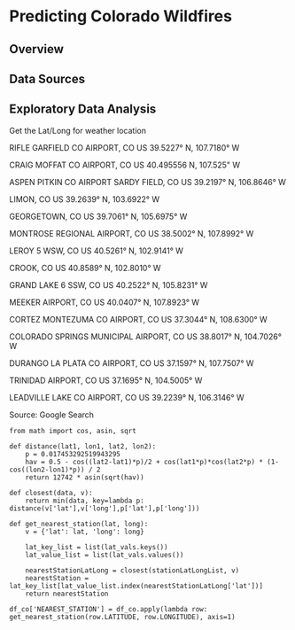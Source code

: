 # Predicting Colorado Wildfires

## Overview




## Data Sources





## Exploratory Data Analysis

Get the Lat/Long for weather location

RIFLE GARFIELD CO AIRPORT, CO US           39.5227° N, 107.7180° W

CRAIG MOFFAT CO AIRPORT, CO US             40.495556 N, 107.525" W

ASPEN PITKIN CO AIRPORT SARDY FIELD, CO US 39.2197° N, 106.8646° W

LIMON, CO US                               39.2639° N, 103.6922° W

GEORGETOWN, CO US                          39.7061° N, 105.6975° W

MONTROSE REGIONAL AIRPORT, CO US           38.5002° N, 107.8992° W

LEROY 5 WSW, CO US                         40.5261° N, 102.9141° W

CROOK, CO US                               40.8589° N, 102.8010° W

GRAND LAKE 6 SSW, CO US                    40.2522° N, 105.8231° W

MEEKER AIRPORT, CO US                      40.0407° N, 107.8923° W

CORTEZ MONTEZUMA CO AIRPORT, CO US         37.3044° N, 108.6300° W

COLORADO SPRINGS MUNICIPAL AIRPORT, CO US  38.8017° N, 104.7026° W

DURANGO LA PLATA CO AIRPORT, CO US         37.1597° N, 107.7507° W

TRINIDAD AIRPORT, CO US                    37.1695° N, 104.5005° W

LEADVILLE LAKE CO AIRPORT, CO US           39.2239° N, 106.3146° W

Source: Google Search



```
from math import cos, asin, sqrt

def distance(lat1, lon1, lat2, lon2):
    p = 0.017453292519943295
    hav = 0.5 - cos((lat2-lat1)*p)/2 + cos(lat1*p)*cos(lat2*p) * (1-cos((lon2-lon1)*p)) / 2
    return 12742 * asin(sqrt(hav))

def closest(data, v):
    return min(data, key=lambda p: distance(v['lat'],v['long'],p['lat'],p['long']))

def get_nearest_station(lat, long):
    v = {'lat': lat, 'long': long}
    
    lat_key_list = list(lat_vals.keys())
    lat_value_list = list(lat_vals.values())
    
    nearestStationLatLong = closest(stationLatLongList, v)
    nearestStation = lat_key_list[lat_value_list.index(nearestStationLatLong['lat'])]
    return nearestStation

df_co['NEAREST_STATION'] = df_co.apply(lambda row: get_nearest_station(row.LATITUDE, row.LONGITUDE), axis=1)

```





## 









